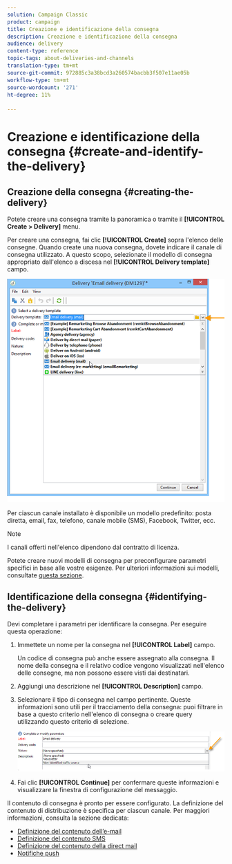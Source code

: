 ```yaml
---
solution: Campaign Classic
product: campaign
title: Creazione e identificazione della consegna
description: Creazione e identificazione della consegna
audience: delivery
content-type: reference
topic-tags: about-deliveries-and-channels
translation-type: tm+mt
source-git-commit: 972885c3a38bcd3a260574bacbb3f507e11ae05b
workflow-type: tm+mt
source-wordcount: '271'
ht-degree: 11%

---
```



# Creazione e identificazione della consegna {#create-and-identify-the-delivery}

## Creazione della consegna {#creating-the-delivery}

Potete creare una consegna tramite la panoramica o tramite il **[!UICONTROL Create > Delivery]** menu.


Per creare una consegna, fai clic **[!UICONTROL Create]** sopra l&#39;elenco delle consegne. Quando create una nuova consegna, dovete indicare il canale di consegna utilizzato. A questo scopo, selezionate il modello di consegna appropriato dall&#39;elenco a discesa nel **[!UICONTROL Delivery template]** campo.

![](assets/s_ncs_user_wizard_email01_1.png)

Per ciascun canale installato è disponibile un modello predefinito: posta diretta, email, fax, telefono, canale mobile (SMS), Facebook, Twitter, ecc.

>[!NOTE]
>
>I canali offerti nell&#39;elenco dipendono dal contratto di licenza.

Potete creare nuovi modelli di consegna per preconfigurare parametri specifici in base alle vostre esigenze. Per ulteriori informazioni sui modelli, consultate [questa sezione](../../delivery/using/about-templates.md).

## Identificazione della consegna {#identifying-the-delivery}

Devi completare i parametri per identificare la consegna. Per eseguire questa operazione:

1. Immettete un nome per la consegna nel **[!UICONTROL Label]** campo.

   Un codice di consegna può anche essere assegnato alla consegna. Il nome della consegna e il relativo codice vengono visualizzati nell&#39;elenco delle consegne, ma non possono essere visti dai destinatari.

1. Aggiungi una descrizione nel **[!UICONTROL Description]** campo.
1. Selezionare il tipo di consegna nel campo pertinente. Queste informazioni sono utili per il tracciamento della consegna: puoi filtrare in base a questo criterio nell&#39;elenco di consegna o creare query utilizzando questo criterio di selezione.

   ![](assets/s_ncs_user_email_del_nature.png)

1. Fai clic **[!UICONTROL Continue]** per confermare queste informazioni e visualizzare la finestra di configurazione del messaggio.

Il contenuto di consegna è pronto per essere configurato. La definizione del contenuto di distribuzione è specifica per ciascun canale. Per maggiori informazioni, consulta la sezione dedicata:

* [Definizione del contenuto dell’e-mail](../../delivery/using/defining-the-email-content.md)
* [Definizione del contenuto SMS](../../delivery/using/sms-channel.md#defining-the-sms-content)
* [Definizione del contenuto della direct mail](../../delivery/using/defining-the-direct-mail-content.md)
* [Notifiche push](../../delivery/using/about-mobile-app-channel.md)

